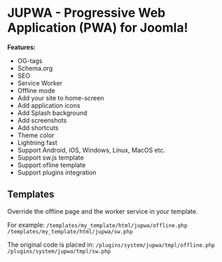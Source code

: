 # JUPWA - Progressive Web Application (PWA) for Joomla!

**Features:**

* OG-tags
* Schema.org
* SEO
* Service Worker
* Offline mode
* Add your site to home-screen
* Add application icons
* Add Splash background
* Add screenshots
* Add shortcuts
* Theme color
* Lightning fast
* Support Android, iOS, Windows, Linux, MacOS etc.
* Support sw.js template
* Support ofline template
* Support plugins integration

## Templates

Override the offline page and the worker service in your template.

For example:
`/templates/my_template/html/jupwa/offline.php`
`/templates/my_template/html/jupwa/sw.php`

The original code is placed in:
`/plugins/system/jupwa/tmpl/offline.php`
`/plugins/system/jupwa/tmpl/sw.php`